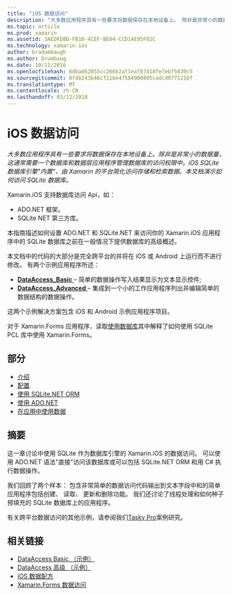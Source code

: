 ```yaml
---
title: "iOS 数据访问"
description: "大多数应用程序具有一些要求将数据保存在本地设备上。 除非是非常小的数据量，这通常需要一个数据库和数据层应用程序管理数据库的访问权限中。 iOS SQLite 数据库引擎\"内置\"，由 Xamarin 的平台简化访问存储和检索数据。 本文档演示如何访问 SQLite 数据库。"
ms.topic: article
ms.prod: xamarin
ms.assetid: 3AEDFD8D-FB10-4CEF-BE04-CCD14E95F02C
ms.technology: xamarin-ios
author: bradumbaugh
ms.author: brumbaug
ms.date: 10/11/2016
ms.openlocfilehash: 6dba862055cc266b2af1eaf87418fe7ebf5830c5
ms.sourcegitcommit: 0fdb243b46cf21be47584900805cadcd077121bf
ms.translationtype: MT
ms.contentlocale: zh-CN
ms.lasthandoff: 03/12/2018
---
```

# <a name="ios-data-access"></a>iOS 数据访问

_大多数应用程序具有一些要求将数据保存在本地设备上。除非是非常小的数据量，这通常需要一个数据库和数据层应用程序管理数据库的访问权限中。iOS SQLite 数据库引擎"内置"，由 Xamarin 的平台简化访问存储和检索数据。本文档演示如何访问 SQLite 数据库。_

Xamarin.iOS 支持数据库访问 Api，如：

-  ADO.NET 框架。
-  SQLite NET 第三方库。

本指南描述如何设置 ADO.NET 和 SQLite.NET 来访问你的 Xamarin.iOS 应用程序中的 SQLite 数据库之前在一般情况下提供数据库的高级概述。 

本文档中的代码的大部分是完全跨平台的并将在 iOS 或 Android 上运行而不进行修改。 有两个示例应用程序所述：

-  [**DataAccess_Basic** ](https://github.com/xamarin/mobile-samples/tree/master/DataAccess/Basic) – 简单的数据操作写入结果显示为文本显示控件;
-  [**DataAccess_Advanced** ](https://github.com/xamarin/mobile-samples/tree/master/DataAccess/Advanced) – 集成到一个小的工作应用程序列出并编辑简单的数据结构的数据操作。

这两个示例解决方案包含 iOS 和 Android 示例应用程序项目。

对于 Xamarin.Forms 应用程序，读取[使用数据库](~/xamarin-forms/app-fundamentals/databases.md)其中解释了如何使用 SQLite PCL 库中使用 Xamarin.Forms。

## <a name="sections"></a>部分

-  [介绍](introduction.md)
-  [配置](configuration.md)
-  [使用 SQLite.NET ORM](using-sqlite-orm.md)
-  [使用 ADO.NET](using-adonet.md)
-  [在应用中使用数据](using-data-in-an-app.md)


## <a name="summary"></a>摘要

这一章讨论中使用 SQLite 作为数据库引擎的 Xamarin.iOS 的数据访问。 可以使用 ADO.NET 语法"直接"访问该数据库或可以包括 SQLite.NET ORM 和用 C# 执行数据操作。

我们回顾了两个样本： 包含非常简单的数据访问代码输出到文本字段中和的简单应用程序包括创建、 读取、 更新和删除功能。 我们还讨论了线程处理和如何种子预填充的 SQLite 数据库上的应用程序。

有关跨平台数据访问的其他示例，请参阅我们[Tasky Pro](~/cross-platform/app-fundamentals/building-cross-platform-applications/case-study-tasky.md)案例研究。

## <a name="related-links"></a>相关链接

- [DataAccess Basic （示例）](https://github.com/xamarin/mobile-samples/tree/master/DataAccess/Basic)
- [DataAccess 高级 （示例）](https://github.com/xamarin/mobile-samples/tree/master/DataAccess/Advanced)
- [iOS 数据配方](https://developer.xamarin.com/recipes/ios/data/sqlite/)
- [Xamarin.Forms 数据访问](~/xamarin-forms/app-fundamentals/databases.md)
